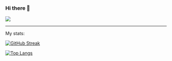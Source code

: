 ### Hi there 👋

<!--
**slowsleep/slowsleep** is a ✨ _special_ ✨ repository because its `README.md` (this file) appears on your GitHub profile.

Here are some ideas to get you started:

- 🔭 I’m currently working on ...
- 🌱 I’m currently learning ...
- 👯 I’m looking to collaborate on ...
- 🤔 I’m looking for help with ...
- 💬 Ask me about ...
- 📫 How to reach me: ...
- 😄 Pronouns: ...
- ⚡ Fun fact: ...
-->

![](https://komarev.com/ghpvc/?username=slowsleep&color=blueviolet)

---

My stats:

[![GitHub Streak](https://streak-stats.demolab.com?user=slowsleep&theme=monokai)](https://git.io/streak-stats)

<!-- ![Anurag's GitHub stats](https://github-readme-stats.vercel.app/api?username=slowsleep&show_icons=true&theme=monokai) -->

[![Top Langs](https://github-readme-stats.vercel.app/api/top-langs/?username=slowsleep&theme=monokai)](https://github.com/anuraghazra/github-readme-stats)
